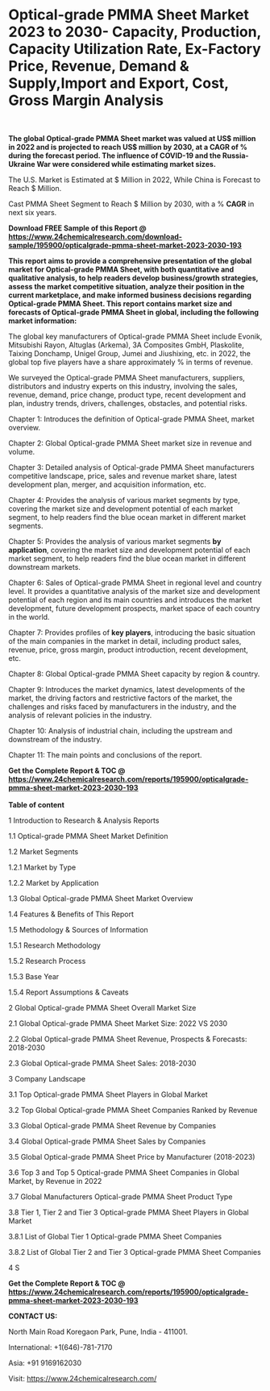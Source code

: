 <h1>Optical-grade PMMA Sheet Market 2023 to 2030- Capacity, Production, Capacity Utilization Rate, Ex-Factory Price, Revenue, Demand & Supply,Import and Export, Cost, Gross Margin Analysis</h1><br/><p><strong>The global Optical-grade PMMA Sheet market was valued at US$ million in 2022 and is projected to reach US$ million by 2030, at a <strong>CAGR</strong> of % during the forecast period. The influence of COVID-19 and the Russia-Ukraine War were considered while estimating market sizes.</strong></p><p>The U.S. Market is Estimated at $ Million in 2022, While China is Forecast to Reach $ Million.</p><p>Cast PMMA Sheet Segment to Reach $ Million by 2030, with a % <strong>CAGR</strong> in next six years.</p><div><b>Download FREE Sample of this Report @ <a href="https://www.24chemicalresearch.com/download-sample/195900/opticalgrade-pmma-sheet-market-2023-2030-193">https://www.24chemicalresearch.com/download-sample/195900/opticalgrade-pmma-sheet-market-2023-2030-193</a></b></div><p><strong>This report aims to provide a comprehensive presentation of the global market for Optical-grade PMMA Sheet, with both quantitative and qualitative analysis, to help readers develop business/growth strategies, assess the market competitive situation, analyze their position in the current marketplace, and make informed business decisions regarding Optical-grade PMMA Sheet. This report contains market size and forecasts of Optical-grade PMMA Sheet in global, including the following market information:</strong></p><p>The global key manufacturers of Optical-grade PMMA Sheet include Evonik, Mitsubishi Rayon, Altuglas (Arkema), 3A Composites GmbH, Plaskolite, Taixing Donchamp, Unigel Group, Jumei and Jiushixing, etc. in 2022, the global top five players have a share approximately % in terms of revenue.</p><p>We surveyed the Optical-grade PMMA Sheet manufacturers, suppliers, distributors and industry experts on this industry, involving the sales, revenue, demand, price change, product type, recent development and plan, industry trends, drivers, challenges, obstacles, and potential risks.</p><p>Chapter 1: Introduces the definition of Optical-grade PMMA Sheet, market overview.</p><p>Chapter 2: Global Optical-grade PMMA Sheet market size in revenue and volume.</p><p>Chapter 3: Detailed analysis of Optical-grade PMMA Sheet manufacturers competitive landscape, price, sales and revenue market share, latest development plan, merger, and acquisition information, etc.</p><p>Chapter 4: Provides the analysis of various market segments by type, covering the market size and development potential of each market segment, to help readers find the blue ocean market in different market segments.</p><p>Chapter 5: Provides the analysis of various market segments <strong>by application</strong>, covering the market size and development potential of each market segment, to help readers find the blue ocean market in different downstream markets.</p><p>Chapter 6: Sales of Optical-grade PMMA Sheet in regional level and country level. It provides a quantitative analysis of the market size and development potential of each region and its main countries and introduces the market development, future development prospects, market space of each country in the world.</p><p>Chapter 7: Provides profiles of <strong>key players</strong>, introducing the basic situation of the main companies in the market in detail, including product sales, revenue, price, gross margin, product introduction, recent development, etc.</p><p>Chapter 8: Global Optical-grade PMMA Sheet capacity by region & country.</p><p>Chapter 9: Introduces the market dynamics, latest developments of the market, the driving factors and restrictive factors of the market, the challenges and risks faced by manufacturers in the industry, and the analysis of relevant policies in the industry.</p><p>Chapter 10: Analysis of industrial chain, including the upstream and downstream of the industry.</p><p>Chapter 11: The main points and conclusions of the report.</p><div><b>Get the Complete Report & TOC @ <a href="https://www.24chemicalresearch.com/reports/195900/opticalgrade-pmma-sheet-market-2023-2030-193">https://www.24chemicalresearch.com/reports/195900/opticalgrade-pmma-sheet-market-2023-2030-193</a></b></div><br><b>Table of content</b><p>1 Introduction to Research & Analysis Reports<br />
 
  1.1 Optical-grade PMMA Sheet Market Definition<br />
 
  1.2 Market Segments<br />
 
  1.2.1 Market by Type<br />
 
  1.2.2 Market by Application<br />
 
  1.3 Global Optical-grade PMMA Sheet Market Overview<br />
 
  1.4 Features & Benefits of This Report<br />
 
  1.5 Methodology & Sources of Information<br />
 
  1.5.1 Research Methodology<br />
 
  1.5.2 Research Process<br />
 
  1.5.3 Base Year<br />
 
  1.5.4 Report Assumptions & Caveats<br />
 
 2 Global Optical-grade PMMA Sheet Overall Market Size<br />
 
  2.1 Global Optical-grade PMMA Sheet Market Size: 2022 VS 2030<br />
 
  2.2 Global Optical-grade PMMA Sheet Revenue, Prospects & Forecasts: 2018-2030<br />
 
  2.3 Global Optical-grade PMMA Sheet Sales: 2018-2030<br />
 
 3 Company Landscape<br />
 
  3.1 Top Optical-grade PMMA Sheet Players in Global Market<br />
 
  3.2 Top Global Optical-grade PMMA Sheet Companies Ranked by Revenue<br />
 
  3.3 Global Optical-grade PMMA Sheet Revenue by Companies<br />
 
  3.4 Global Optical-grade PMMA Sheet Sales by Companies<br />
 
  3.5 Global Optical-grade PMMA Sheet Price by Manufacturer (2018-2023)<br />
 
  3.6 Top 3 and Top 5 Optical-grade PMMA Sheet Companies in Global Market, by Revenue in 2022<br />
 
  3.7 Global Manufacturers Optical-grade PMMA Sheet Product Type<br />
 
  3.8 Tier 1, Tier 2 and Tier 3 Optical-grade PMMA Sheet Players in Global Market<br />
 
  3.8.1 List of Global Tier 1 Optical-grade PMMA Sheet Companies<br />
 
  3.8.2 List of Global Tier 2 and Tier 3 Optical-grade PMMA Sheet Companies<br />
 
 4 S<br><div><b>Get the Complete Report & TOC @ <a href="https://www.24chemicalresearch.com/reports/195900/opticalgrade-pmma-sheet-market-2023-2030-193">https://www.24chemicalresearch.com/reports/195900/opticalgrade-pmma-sheet-market-2023-2030-193</a></b></div></p>
 
 <b>CONTACT US:</b><br>
 
 North Main Road Koregaon Park, Pune, India - 411001.<br/>
 
 International: +1(646)-781-7170<br/>
 
 Asia: +91 9169162030<br/>
 
 Visit: <a href="https://www.24chemicalresearch.com/">https://www.24chemicalresearch.com/</a>
 
 <br>